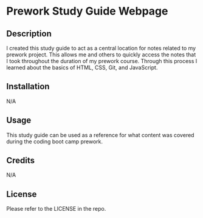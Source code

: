 # Prework Study Guide Webpage

## Description

I created this study guide to act as a central location for notes related to my prework project. This allows me and others to quickly access the notes that I took throughout the duration of my prework course. Through this process I learned about the basics of HTML, CSS, Git, and JavaScript.

## Installation

N/A

## Usage

This study guide can be used as a reference for what content was covered during the coding boot camp prework.

## Credits

N/A

## License

Please refer to the LICENSE in the repo.